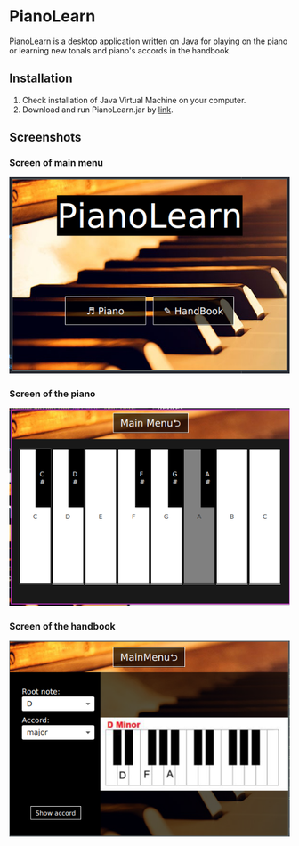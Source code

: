 # PianoLearn

PianoLearn is a desktop application written on Java for playing on the piano or learning new tonals and piano's accords in the handbook.  

## Installation 
1. Check installation of Java Virtual Machine on your computer.
1. Download and run PianoLearn.jar by [link](/out/artifacts/PianoLearn_jar/).

## Screenshots
### Screen of main menu 
![Main menu](/screenshots/Screenshot_MainMenu.png)
### Screen of the piano
![Piano](/screenshots/Screenshot_Piano.png)
### Screen of the handbook
![HandBook](/screenshots/Screenshot_HandBook.png)
